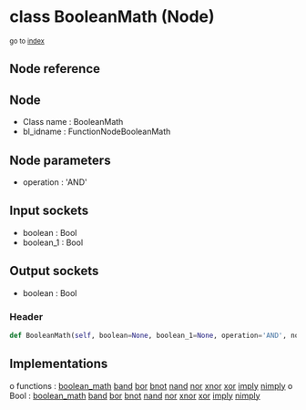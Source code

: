# class BooleanMath (Node)

<sub>go to [index](/docs/index.md)</sub>

## Node reference

Node
----
 - Class name : BooleanMath
 - bl_idname : FunctionNodeBooleanMath

Node parameters
---------------
 - operation : 'AND'

Input sockets
-------------
 - boolean : Bool
 - boolean_1 : Bool

Output sockets
--------------
 - boolean : Bool

### Header

``` python
def BooleanMath(self, boolean=None, boolean_1=None, operation='AND', node_label=None, node_color=None):
```

## Implementations

o functions : [boolean_math](#boolean_math) [band](#band) [bor](#bor) [bnot](#bnot) [nand](#nand) [nor](#nor) [xnor](#xnor) [xor](#xor) [imply](#imply) [nimply](#nimply)
o Bool : [boolean_math](#boolean_math) [band](#band) [bor](#bor) [bnot](#bnot) [nand](#nand) [nor](#nor) [xnor](#xnor) [xor](#xor) [imply](#imply) [nimply](#nimply) 

